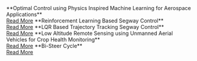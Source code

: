 <project>
**Optimal Control using Physics Inspired Machine Learning for Aerospace Applications** <br> 
<a href="projects/optimal-control.html">Read More</a>
</project>

<project>
**Reinforcement Learning Based Segway Control** <br> 
<a href="https://github.com/tanayrs/SegwayRL/tree/main">Read More</a>
</project>

<project>
**LQR Based Trajectory Tracking Segway Control** <br> 
<a href="https://github.com/tanayrs/SegwayTrajectoryTracking">Read More</a>
</project>

<project>
**Low Altitude Remote Sensing using Unmanned Aerial Vehicles for Crop Health Monitoring** <br>
<a href="projects/lars-uav.md">Read More</a>
</project>

<project>
**Bi-Steer Cycle** <br>
<a href="https://github.com/tanayrs/BiSteerCycle">Read More</a>
</project>
